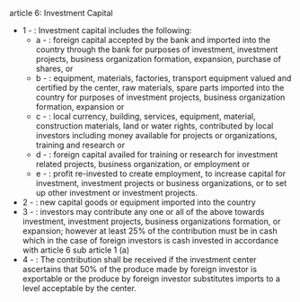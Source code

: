 article 6: Investment Capital 

<ul>
			<li>1 - : Investment capital includes the following: <ul>
						<li>a - : foreign capital accepted by the bank and imported into the country through the bank for purposes of investment, investment projects, business organization formation, expansion, purchase of shares, or<ul>
						</ul></li>						<li>b - : equipment, materials, factories, transport equipment valued and certified by the center, raw materials, spare parts imported into the country for purposes of investment projects, business organization formation, expansion or <ul>
						</ul></li>						<li>c - : local currency, building, services, equipment, material, construction materials, land or water rights, contributed by local investors including money available for projects or organizations, training and research or <ul>
						</ul></li>						<li>d - : foreign capital availed for training or research for investment related projects, business organization, or employment or <ul>
						</ul></li>						<li>e - : profit re-invested to create employment, to increase capital for investment, investment projects or business organizations, or to set up other investment or investment projects. <ul>
						</ul></li>			</ul></li>			<li>2 - : new capital goods or equipment imported into the country<ul>
			</ul></li>			<li>3 - : investors may contribute any one or all of the above towards investment, investment projects, business organizations formation, or expansion; however at least 25% of the contribution must be in cash which in the case of foreign investors is cash invested in accordance with article 6 sub article 1 (a) <ul>
			</ul></li>			<li>4 - : The contribution shall be received if the investment center ascertains that 50% of the produce made by foreign investor is exportable or the produce by foreign investor substitutes imports to a level acceptable by the center. <ul>
			</ul></li></ul>